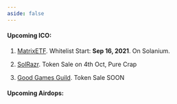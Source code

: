 ```yaml
---
aside: false
---
```



#### Upcoming ICO:

1. [MatrixETF](https://matrixetf.medium.com/matrixetf-ido-participating-guideline-708bed4e5ca2). 
   Whitelist Start: **Sep 16, 2021**. On Solanium.

2. [SolRazr](https://icodrops.com/solrazr/). Token Sale on 4th Oct, Pure Crap

3. [Good Games Guild](https://icodrops.com/good-games-guild/). Token Sale SOON

#### Upcoming Airdops:
